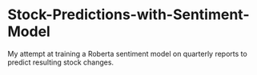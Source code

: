 # Stock-Predictions-with-Sentiment-Model
My attempt at training a Roberta sentiment model on quarterly reports to predict resulting stock changes.
